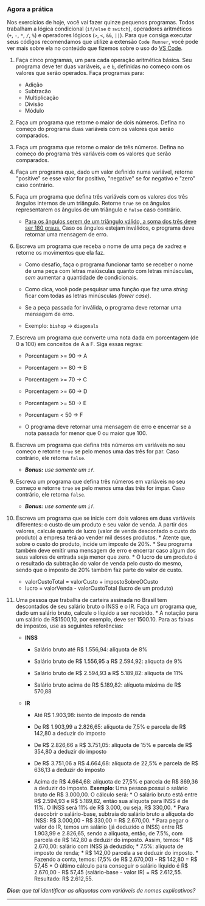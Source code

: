### Agora a prática

Nos exercícios de hoje, você vai fazer quinze pequenos programas. Todos trabalham a lógica condicional (`if/else` e `switch`), operadores aritméticos (`+`, `-`, `*`, `/`, `%`) e operadores lógicos (`>`, `<`, `&&`, `||`). Para que consiga executar seus códigos recomendamos que utilize a extensão `Code Runner`, você pode ver mais sobre ela no conteúdo que fizemos sobre o uso do [VS Code](/real-life-engineer/vscode).

1.  Faça cinco programas, um para cada operação aritmética básica. Seu programa deve ter duas variáveis, `a` e `b`, definidas no começo com os valores que serão operados. Faça programas para:

    *   Adição
    *   Subtracão
    *   Multiplicação
    *   Divisão
    *   Módulo
2.  Faça um programa que retorne o maior de dois números. Defina no começo do programa duas variáveis com os valores que serão comparados.

3.  Faça um programa que retorne o maior de três números. Defina no começo do programa três variáveis com os valores que serão comparados.

4.  Faça um programa que, dado um valor definido numa variável, retorne "positive" se esse valor for positivo, "negative" se for negativo e "zero" caso contrário.

5.  Faça um programa que defina três variáveis com os valores dos três ângulos internos de um triângulo. Retorne `true` se os ângulos representarem os ângulos de um triângulo e `false` caso contrário.

    *   [Para os ângulos serem de um triângulo válido, a soma dos três deve ser 180 graus.](https://blogdoenem.com.br/triangulos-propriedades/) Caso os ângulos estejam inválidos, o programa deve retornar uma mensagem de erro.
6.  Escreva um programa que receba o nome de uma peça de xadrez e retorne os movimentos que ela faz.

    *   Como desafio, faça o programa funcionar tanto se receber o nome de uma peça com letras maiúsculas quanto com letras minúsculas, _sem_ aumentar a quantidade de condicionais.

    *   Como dica, você pode pesquisar uma função que faz uma _string_ ficar com todas as letras minúsculas _(lower case)_.

    *   Se a peça passada for inválida, o programa deve retornar uma mensagem de erro.

    *   Exemplo: `bishop` -> `diagonals`

7.  Escreva um programa que converte uma nota dada em porcentagem (de 0 a 100) em conceitos de A a F. Siga essas regras:

    *   Porcentagem >= 90 -> A

    *   Porcentagem >= 80 -> B

    *   Porcentagem >= 70 -> C

    *   Porcentagem >= 60 -> D

    *   Porcentagem >= 50 -> E

    *   Porcentagem < 50 -> F

    *   O programa deve retornar uma mensagem de erro e encerrar se a nota passada for menor que 0 ou maior que 100.

8.  Escreva um programa que defina três números em variáveis no seu começo e retorne `true` se pelo menos uma das três for par. Caso contrário, ele retorna `false`.

    *   _**Bonus:** use somente um `if`._
9.  Escreva um programa que defina três números em variáveis no seu começo e retorne `true` se pelo menos uma das três for ímpar. Caso contrário, ele retorna `false`.

    *   _**Bonus:** use somente um `if`._
10.  Escreva um programa que se inicie com dois valores em duas variáveis diferentes: o custo de um produto e seu valor de venda. A partir dos valores, calcule quanto de lucro (valor de venda descontado o custo do produto) a empresa terá ao vender mil desses produtos.
    *   Atente que, sobre o custo do produto, incide um imposto de 20%.
    *   Seu programa também deve emitir uma mensagem de erro e encerrar caso algum dos seus valores de entrada seja menor que zero.
    *   O lucro de um produto é o resultado da subtração do valor de venda pelo custo do mesmo, sendo que o imposto de 20% também faz parte do valor de custo.
        *   valorCustoTotal = valorCusto + impostoSobreOCusto
        *   lucro = valorVenda - valorCustoTotal (lucro de um produto)
11.  Uma pessoa que trabalha de carteira assinada no Brasil tem descontados de seu salário bruto o INSS e o IR. Faça um programa que, dado um salário bruto, calcule o líquido a ser recebido.
    *   A notação para um salário de R$1500,10, por exemplo, deve ser 1500.10\. Para as faixas de impostos, use as seguintes referências:

        *   **INSS**

            *   Salário bruto até R$ 1.556,94: alíquota de 8%

            *   Salário bruto de R$ 1.556,95 a R$ 2.594,92: alíquota de 9%

            *   Salário bruto de R$ 2.594,93 a R$ 5.189,82: alíquota de 11%

            *   Salário bruto acima de R$ 5.189,82: alíquota máxima de R$ 570,88

        *   **IR**

            *   Até R$ 1.903,98: isento de imposto de renda

            *   De R$ 1.903,99 a 2.826,65: alíquota de 7,5% e parcela de R$ 142,80 a deduzir do imposto

            *   De R$ 2.826,66 a R$ 3.751,05: alíquota de 15% e parcela de R$ 354,80 a deduzir do imposto

            *   De R$ 3.751,06 a R$ 4.664,68: alíquota de 22,5% e parcela de R$ 636,13 a deduzir do imposto

            *   Acima de R$ 4.664,68: alíquota de 27,5% e parcela de R$ 869,36 a deduzir do imposto.
    **Exemplo**: Uma pessoa possui o salário bruto de R$ 3.000,00\. O cálculo será:
    *   O salário bruto está entre R$ 2.594,93 e R$ 5.189,82, então sua alíquota para INSS é de 11%. O INSS será 11% de R$ 3.000, ou seja, R$ 330,00.
    *   Para descobrir o salário-base, subtraia do salário bruto a alíquota do INSS: R$ 3.000,00 - R$ 330,00 = R$ 2.670,00.
    *   Para pegar o valor do IR, temos um salário (já deduzido o INSS) entre R$ 1.903,99 e 2.826,65, sendo a alíquota, então, de 7.5%, com parcela de R$ 142,80 a deduzir do imposto. Assim, temos:
    *   R$ 2.670,00: salário com INSS já deduzido;
    *   7.5%: alíquota de imposto de renda;
    *   R$ 142,00 parcela a se deduzir do imposto.
    *   Fazendo a conta, temos: (7,5% de R$ 2.670,00) - R$ 142,80 = R$ 57,45
    *   O último cálculo para conseguir o salário líquido é R$ 2.670,00 - R$ 57,45 (salário-base - valor IR) = R$ 2.612,55.
    Resultado: R$ 2.612,55.

_**Dica:** que tal identificar as alíquotas com variáveis de nomes explicativos?_

* * *
